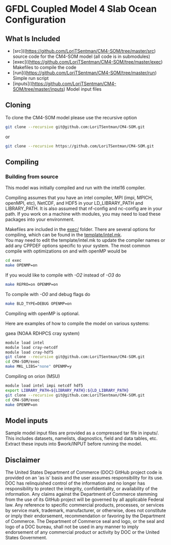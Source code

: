 # GFDL Coupled Model 4 Slab Ocean Configuration

## What Is Included
* [src]((https://github.com/LoriTSentman/CM4-SOM/tree/master/src) source code for the CM4-SOM model (all code is in submodules)
* [exec]((https://github.com/LoriTSentman/CM4-SOM/tree/master/exec) Makefiles to compile the code 
* [run]((https://github.com/LoriTSentman/CM4-SOM/tree/master/run) Simple run script
* [inputs]((https://github.com/LoriTSentman/CM4-SOM/tree/master/inputs) Model input files


## Cloning
To clone the CM4-SOM model please use the recursive option
```bash
git clone --recursive git@github.com:LoriTSentman/CM4-SOM.git 
```
or 
```bash
git clone --recursive https://github.com/LoriTSentman/CM4-SOM.git
```

## Compiling

### Building from source
This model was initially compiled and run with the intel16 compiler.

Compiling assumes that you have an intel compiler, MPI (impi, MPICH,
openMPI, etc), NetCDF, and HDF5 in your LD_LIBRARY_PATH and LIBRARY_PATH.
It is also assumed that nf-config and nc-config are in your path. 
If you work on a machine with modules, you may need to load these 
packages into your environment.

Makefiles are included in the 
[exec/](https://github.com/LoriTSentman/CM4-SOM/tree/master/exec) folder.
There are several options for compiling, which can be found in the 
[template/intel.mk](https://github.com/LoriTSentman/CM4-SOM/blob/master/exec/templates/intel.mk).  
You may need to edit the template/intel.mk to update the compiler names
or add any CPPDEF options specific to your system.
The most common compile with optimizations on and with openMP would be 
```bash
cd exec
make OPENMP=on
```
If you would like to compile with *-O2* instead of *-O3* do
```bash
make REPRO=on OPENMP=on
```
To compile with *-O0* and debug flags do
```bash
make BLD_TYPE=DEBUG OPENMP=on
```
Compiling with openMP is optional.


Here are examples of how to compile the model on various systems:

gaea (NOAA RDHPCS cray system)
```bash
module load intel
module load cray-netcdf
module load cray-hdf5
git clone --recursive git@github.com:LoriTSentman/CM4-SOM.git
cd CM4-SOM/exec
make MKL_LIBS="none" OPENMP=y
```
Compiling on orion (MSU)
```bash
module load intel impi netcdf hdf5
export LIBRARY_PATH=${LIBRARY_PATH}:${LD_LIBRARY_PATH}
git clone --recursive git@github.com:LoriTSentman/CM4-SOM.git
cd CM4-SOM/exec
make OPENMP=on
```

## Model inputs 

Sample model input files are provided as a compressed tar file in inputs/. This includes datasets, namelists, diagnostics, field and data tables, etc.
Extract these inputs into $work/INPUT before running the model.

## Disclaimer

The United States Department of Commerce (DOC) GitHub project code is provided
on an 'as is' basis and the user assumes responsibility for its use. DOC has
relinquished control of the information and no longer has responsibility to
protect the integrity, confidentiality, or availability of the information. Any
claims against the Department of Commerce stemming from the use of its GitHub
project will be governed by all applicable Federal law. Any reference to
specific commercial products, processes, or services by service mark,
trademark, manufacturer, or otherwise, does not constitute or imply their
endorsement, recommendation or favoring by the Department of Commerce. The
Department of Commerce seal and logo, or the seal and logo of a DOC bureau,
shall not be used in any manner to imply endorsement of any commercial product
or activity by DOC or the United States Government.
